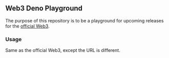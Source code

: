 ## Web3 Deno Playground
The purpose of this repository is to be a playground for upcoming releases
for the [official Web3](https://deno.land/x/web3).

### Usage
Same as the official Web3, except the URL is different.
